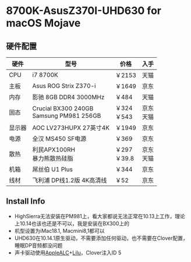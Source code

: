 # 8700K-AsusZ370I-UHD630 for macOS Mojave
## 硬件配置
| 硬件 | 型号 | 价格 | 入手 |
| --- | --- | --- | --- |
| CPU | i7 8700K | ￥2153 | 天猫 |
| 主板 | Asus ROG Strix Z370-i | ￥1649 | 京东 |
| 内存 | 影驰 8GB DDR4 3000MHz | ￥484 | 天猫 |
| 固态 | Crucial BX300 240GB<br>Samsung PM981 256GB | ￥324<br>￥543 | 京东<br>天猫 |
| 显示器 | AOC LV273HUPX 27英寸4K | ￥1949 | 京东 |
| 电源 | 全汉 MS450 SF电源 | ￥369 | 京东 |
| 散热 | 利民APX100RH<br>暴力熊散热硅脂 | ￥297<br>￥39.8 | 京东<br>天猫 |
| 机箱 | 屌丝伯 U1 Plus | ￥344 | 京东 |
| 线材 | 飞利浦 DP线1.2版 4K高清线 | ￥52 | 京东 |

## Install Info
* HighSierra无法安装在PM981上，看大家都说无法正常在10.13上工作，理论上10.14也该也还是不可以，我是安装在BX300上的
* 机型设置为iMac18.1, Macmini8,1都可以
* UHD630在10.14.1原生驱动，不需要添加任何驱动，也不需要在Clover配置，睡眠DP音频都没问题
* 声卡驱动使用[AppleALC](https://github.com/vit9696/AppleALC)+[Lilu](https://github.com/vit9696/Lilu)，Clover注入ID 5




